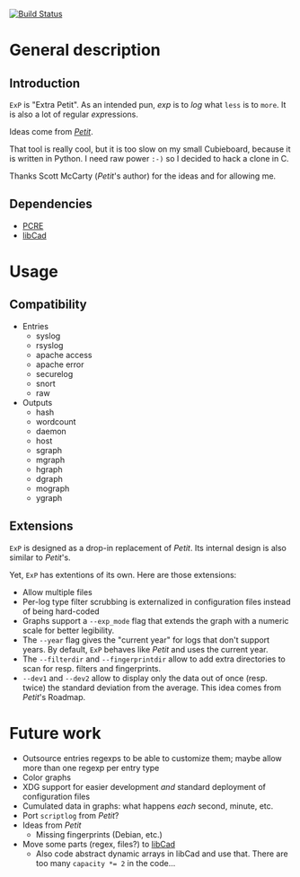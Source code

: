 [![Build Status](https://travis-ci.org/cadrian/exp.png?branch=master)](https://travis-ci.org/cadrian/exp)

# General description

## Introduction

`ExP` is "Extra Petit". As an intended pun, *exp* is to *log* what `less` is to `more`. It is also a lot of regular *exp*ressions.

Ideas come from [*Petit*](http://crunchtools.com/software/petit/).

That tool is really cool, but it is too slow on my small Cubieboard,
because it is written in Python. I need raw power `:-)` so I decided
to hack a clone in C.

Thanks Scott McCarty (*Petit*'s author) for the ideas and for allowing me.

## Dependencies

* [PCRE](http://www.pcre.org)
* [libCad](https://github.com/cadrian/libcad)

# Usage

## Compatibility

* Entries
  * syslog
  * rsyslog
  * apache access
  * apache error
  * securelog
  * snort
  * raw
* Outputs
  * hash
  * wordcount
  * daemon
  * host
  * sgraph
  * mgraph
  * hgraph
  * dgraph
  * mograph
  * ygraph

## Extensions

`ExP` is designed as a drop-in replacement of *Petit*. Its internal
design is also similar to *Petit*'s.

Yet, `ExP` has extentions of its own. Here are those extensions:

* Allow multiple files
* Per-log type filter scrubbing is externalized in configuration files
  instead of being hard-coded
* Graphs support a `--exp_mode` flag that extends the graph with a
  numeric scale for better legibility.
* The `--year` flag gives the "current year" for logs that don't
  support years. By default, `ExP` behaves like *Petit* and uses the
  current year.
* The `--filterdir` and `--fingerprintdir` allow to add extra
  directories to scan for resp. filters and fingerprints.
* `--dev1` and `--dev2` allow to display only the data out of once
  (resp. twice) the standard deviation from the average.
  This idea comes from *Petit*'s Roadmap.

# Future work

* Outsource entries regexps to be able to customize them; maybe allow
  more than one regexp per entry type
* Color graphs
* XDG support for easier development *and* standard deployment of
  configuration files
* Cumulated data in graphs: what happens *each* second, minute, etc.
* Port `scriptlog` from *Petit*?
* Ideas from *Petit*
  * Missing fingerprints (Debian, etc.)
* Move some parts (regex, files?) to [libCad](https://github.com/cadrian/libcad)
  * Also code abstract dynamic arrays in libCad and use that. There
    are too many `capacity *= 2` in the code...
